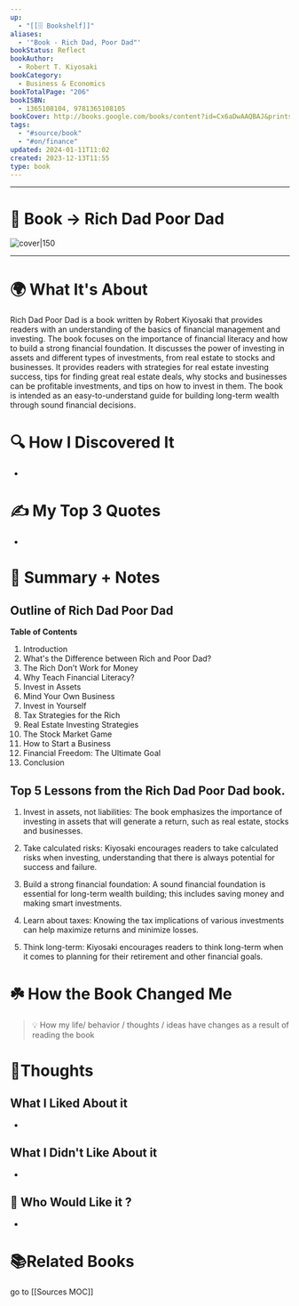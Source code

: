 ```yaml
---
up:
  - "[[🗄️ Bookshelf]]"
aliases:
  - '"Book - Rich Dad, Poor Dad"'
bookStatus: Reflect
bookAuthor:
  - Robert T. Kiyosaki
bookCategory:
  - Business & Economics
bookTotalPage: "206"
bookISBN:
  - 1365108104, 9781365108105
bookCover: http://books.google.com/books/content?id=Cx6aDwAAQBAJ&printsec=frontcover&img=1&zoom=1&edge=curl&source=gbs_api
tags:
  - "#source/book"
  - "#on/finance"
updated: 2024-01-11T11:02
created: 2023-12-13T11:55
type: book
---
```


--- 
# 📔 Book -> Rich Dad Poor Dad
![cover|150](http://books.google.com/books/content?id=QwJ7vgAACAAJ&printsec=frontcover&img=1&zoom=1&source=gbs_api)
___

# 🌍 What It's About
Rich Dad Poor Dad is a book written by Robert Kiyosaki that provides readers with an understanding of the basics of financial management and investing. The book focuses on the importance of financial literacy and how to build a strong financial foundation. It discusses the power of investing in assets and different types of investments, from real estate to stocks and businesses. It provides readers with strategies for real estate investing success, tips for finding great real estate deals, why stocks and businesses can be profitable investments, and tips on how to invest in them. The book is intended as an easy-to-understand guide for building long-term wealth through sound financial decisions.

# 🔍 How I Discovered It
-  

# ✍️ My Top 3 Quotes
- 

# 📒 Summary + Notes
## Outline of Rich Dad Poor Dad
**Table of Contents**
1. Introduction 
2. What's the Difference between Rich and Poor Dad? 
3. The Rich Don’t Work for Money 
4. Why Teach Financial Literacy? 
5. Invest in Assets 
6. Mind Your Own Business 
7. Invest in Yourself 
8. Tax Strategies for the Rich 
9. Real Estate Investing Strategies 
10. The Stock Market Game 
11. How to Start a Business 
12. Financial Freedom: The Ultimate Goal 
13. Conclusion

## Top 5 Lessons from the Rich Dad Poor Dad book.
 1. Invest in assets, not liabilities: The book emphasizes the importance of investing in assets that will generate a return, such as real estate, stocks and businesses.

2. Take calculated risks: Kiyosaki encourages readers to take calculated risks when investing, understanding that there is always potential for success and failure.

3. Build a strong financial foundation: A sound financial foundation is essential for long-term wealth building; this includes saving money and making smart investments. 

4. Learn about taxes: Knowing the tax implications of various investments can help maximize returns and minimize losses. 

5. Think long-term: Kiyosaki encourages readers to think long-term when it comes to planning for their retirement and other financial goals.

 

# ☘️ How the Book Changed Me
> 💡 How my life/ behavior / thoughts / ideas have changes as a result of reading the book


# 🧠Thoughts
## What I Liked About it
- 
## What I Didn't Like About it
- 
## 🥰 Who Would Like it ?
 - 
# 📚Related Books

go to [[Sources MOC]]

 




